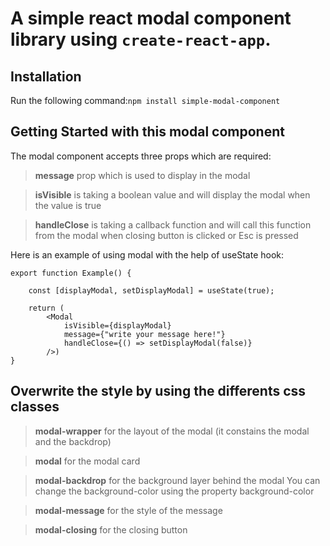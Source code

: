 # A simple react modal component library using `create-react-app`.

## Installation 

Run the following command:`npm install simple-modal-component`

## Getting Started with this modal component

The modal component accepts three props which are required:
> **message** prop which is used to display in the modal

> **isVisible** is taking a boolean value and will display the modal when the value is true

> **handleClose** is taking a callback function and will call this function from the modal when closing button is clicked or Esc is pressed

Here is an example of using modal with the help of useState hook:

``` 
export function Example() {

    const [displayModal, setDisplayModal] = useState(true);

    return (
        <Modal 
            isVisible={displayModal} 
            message={"write your message here!"} 
            handleClose={() => setDisplayModal(false)}
        />)
}

```

## Overwrite the style by using the differents css classes


> **modal-wrapper** for the layout of the modal (it constains the modal and the backdrop)

> **modal** for the modal card

> **modal-backdrop** for the background layer behind the modal
You can change the background-color using the property background-color

> **modal-message** for the style of the message

> **modal-closing** for the closing button




